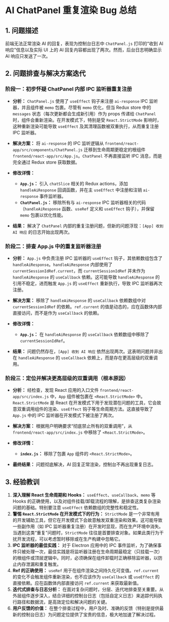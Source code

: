 # AI ChatPanel 重复渲染 Bug 总结

## 1. 问题描述

前端无法正常渲染 AI 的回复，表现为控制台日志中 `ChatPanel.js` 打印的“收到 AI 响应”信息以及实际 UI 上的 AI 回复内容都出现了两次。然而，后台日志明确显示 AI 响应只发送了一次。

## 2. 问题排查与解决方案迭代

### 阶段一：初步怀疑 ChatPanel 内部 IPC 监听器重复注册

*   **分析：** `ChatPanel.js` 使用了 `useEffect` 钩子来注册 `ai-response` IPC 监听器，并且组件被 `memo` 包裹。尽管有 `memo` 优化，但当 Redux store 中的 `messages` 状态（每次更新都会生成新引用）作为 props 传递给 `ChatPanel` 时，组件会重新渲染。在开发模式下，特别是受 `React.StrictMode` 影响时，这种重新渲染可能导致 `useEffect` 及其清理函数被双重执行，从而重复注册 IPC 监听器。

*   **解决方案：** 将 `ai-response` 的 IPC 监听逻辑从 `frontend/react-app/src/components/ChatPanel.js` 迁移到生命周期更稳定的根组件 `frontend/react-app/src/App.js`。`ChatPanel` 不再直接监听 IPC 消息，而是完全通过 Redux store 获取数据。

*   **修改详情：**
    *   **`App.js`：** 引入 `chatSlice` 相关的 Redux actions，添加 `handleAiResponse` 回调函数，并在主 `useEffect` 中注册和注销 `ai-response` 事件监听器。
    *   **`ChatPanel.js`：** 移除所有与 `ai-response` IPC 监听器相关的代码（`handleAiResponse` 函数、`useRef` 定义和 `useEffect` 钩子），并保留 `memo` 包裹以优化性能。

*   **结果：** 解决了 `ChatPanel` 内部的重复注册问题，但新的问题浮现：`[App] 收到 AI 响应` 的日志开始出现两次。

### 阶段二：排查 App.js 中的重复监听器注册

*   **分析：** `App.js` 中负责注册 IPC 监听器的 `useEffect` 钩子，其依赖数组包含了 `handleAiResponse`。`handleAiResponse` 内部使用了 `currentSessionIdRef.current`，而 `currentSessionIdRef` 并未作为 `handleAiResponse` 的 `useCallback` 依赖。这可能导致 `handleAiResponse` 的引用不稳定，进而触发 `App.js` 的 `useEffect` 重新执行，导致 IPC 监听器再次注册。

*   **解决方案：** 移除了 `handleAiResponse` 的 `useCallback` 依赖数组中对 `currentSessionIdRef` 的依赖。`ref.current` 的值是动态的，应在函数体内部直接访问，而不是作为 `useCallback` 的依赖。

*   **修改详情：**
    *   **`App.js`：** 在 `handleAiResponse` 的 `useCallback` 依赖数组中移除了 `currentSessionIdRef`。

*   **结果：** 问题仍然存在，`[App] 收到 AI 响应` 依然出现两次。这表明问题并非出在 `handleAiResponse` 的 `useCallback` 依赖上，而是存在更高层级的双重调用。

### 阶段三：定位并解决更高层级的双重调用（根本原因）

*   **分析：** 经检查，发现 React 应用的入口文件 `frontend/react-app/src/index.js` 中，`App` 组件被包裹在 `<React.StrictMode>` 中。`React.StrictMode` 是 React 在开发模式下用于发现潜在问题的工具，它会故意双重调用组件的渲染、`useEffect` 钩子等生命周期方法。这直接导致了 `App.js` 中的 IPC 监听器在开发模式下被注册了两次。

*   **解决方案：** 根据用户明确要求“彻底禁止所有的双重调用”，从 `frontend/react-app/src/index.js` 中移除了 `<React.StrictMode>`。

*   **修改详情：**
    *   **`index.js`：** 移除了包裹 `App` 组件的 `<React.StrictMode>`。

*   **最终结果：** 问题彻底解决，AI 回复正常渲染，控制台不再出现重复日志。

## 3. 经验教训

1.  **深入理解 React 生命周期和 Hooks：** `useEffect`、`useCallback`、`memo` 等 Hooks 的正确使用，以及对组件挂载/卸载流程的理解，是排查这类复杂渲染问题的基础。特别要注意 `useEffect` 依赖数组的完整性和稳定性。
2.  **警惕 `React.StrictMode` 在开发模式下的行为：** `StrictMode` 是一个非常有用的开发辅助工具，但它在开发模式下会故意触发双重渲染和效果。这可能导致一些副作用（如 IPC 监听器重复注册）在开发时显现，而在生产环境中消失。当遇到这类“重复”问题时，`StrictMode` 往往是首要排查对象。如果此类行为干扰开发流程，可以考虑暂时移除或在生产构建中忽略它。
3.  **IPC 监听器的最佳实践：** 对于 Electron 应用中的 IPC 事件监听，为了确保事件只被处理一次，最佳实践是将监听器注册在生命周期最稳定（只挂载一次）的根组件或顶层逻辑中。同时，必须确保在组件卸载时正确移除监听器，以防止内存泄漏和重复触发。
4.  **Ref 的正确使用：** `useRef` 用于在组件渲染之间持久化可变值。`ref.current` 的变化不会触发组件重新渲染，也不应该作为 `useCallback` 或 `useEffect` 的直接依赖。应在函数体内部直接访问 `ref.current` 来获取最新值。
5.  **迭代式排查与日志分析：** 在面对复杂问题时，分层、迭代地排查至关重要。从外层组件逐步深入，结合详细的控制台日志（包括自定义日志）来追踪代码执行路径和数据流，是高效定位和解决问题的关键。
6.  **用户反馈的价值：** 在整个排查过程中，用户及时、准确的反馈（特别是提供最新的控制台日志）为问题定位提供了宝贵的信息，极大地加速了解决过程。